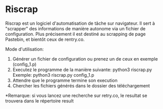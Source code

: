 # Riscrap

Riscrap est un logiciel d'automatisation de tâche sur navigateur.
Il sert à "scrapper" des informations de manière autonome via un fichier 
de configuration. Plus précisement il est destiné au scrapping de page 
Pastebin, et bientôt ceux de rentry.co.

Mode d'utilisation:

1. Générer un fichier de configuration ou prenez un de ceux en exemple (config_1.p)
2. Executez le programme de la manière suivante: python3 riscrap.py <fichier configuration>
   Exemple: python3 riscrap.py config_1.p
3. Attendre que le programme termine son execution
4. Chercher les fichiers générés dans le dossier des téléchargement

*Remarque: si vous lancez une recherche sur retry.co, le resultat se trouvera dans le répertoire result

